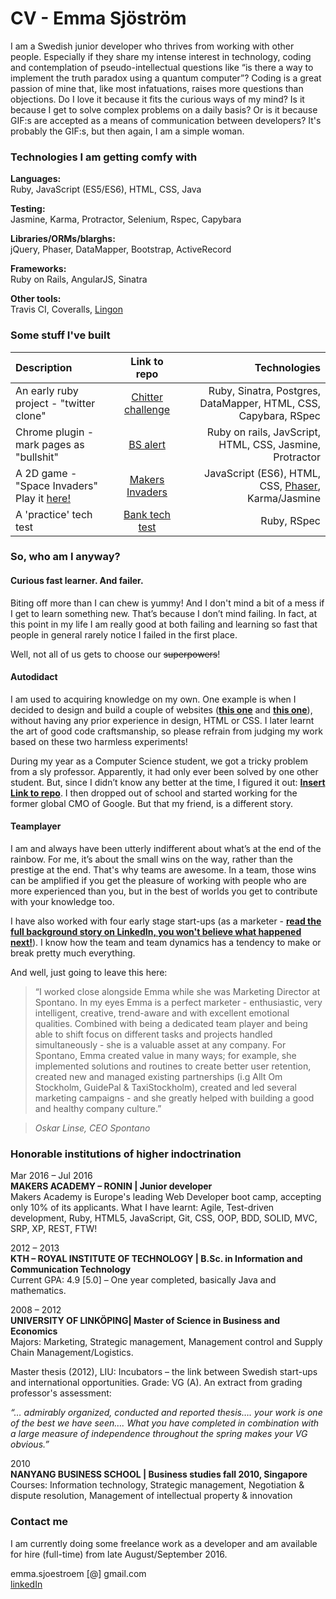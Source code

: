 # CV - Emma Sjöström

I am a Swedish junior developer who thrives from working with other people. Especially if they share my intense interest in technology, coding and contemplation of pseudo-intellectual questions like “is there a way to implement the truth paradox using a quantum computer”? Coding is a great passion of mine that, like most infatuations, raises more questions than objections. Do I love it because it fits the curious ways of my mind? Is it because I get to solve complex problems on a daily basis? Or is it because GIF:s are accepted as a means of communication between developers? It's probably the GIF:s, but then again, I am a simple woman.

### Technologies I am getting comfy with

**Languages:**  
Ruby, JavaScript (ES5/ES6), HTML, CSS, Java  

**Testing:**  
Jasmine, Karma, Protractor, Selenium, Rspec, Capybara

**Libraries/ORMs/blarghs:**  
jQuery, Phaser, DataMapper, Bootstrap, ActiveRecord    

**Frameworks:**  
Ruby on Rails, AngularJS, Sinatra

**Other tools:**  
Travis CI, Coveralls, [Lingon](https://github.com/spotify/lingon)


### Some stuff I've built

| Description  | Link to repo | Technologies         |
| :------------ | :-----------: | -------------------: |
| An early ruby project - "twitter clone"     | [Chitter challenge](https://github.com/festinalent3/chitter-challenge)          | Ruby, Sinatra, Postgres, DataMapper, HTML, CSS, Capybara, RSpec |
| Chrome plugin - mark pages as "bullshit"    | [BS alert](https://github.com/festinalent3/BS-alert)      | Ruby on rails, JavScript, HTML, CSS, Jasmine, Protractor               |
| A 2D game - "Space Invaders" Play it [here!](https://makers-invaders.herokuapp.com/)    |[Makers Invaders](https://github.com/festinalent3/final-project-makers)      | JavaScript (ES6), HTML, CSS, [Phaser](http://phaser.io/), Karma/Jasmine               |
| A 'practice' tech test    | [Bank tech test](https://github.com/festinalent3/bank_tech_test)      | Ruby, RSpec               |


### So, who am I anyway?

#### Curious fast learner. And failer.
Biting off more than I can chew is yummy! And I don't mind a bit of a mess if I get to learn something new. That’s because I don’t mind failing. In fact, at this point in my life I am really good at both failing and learning so fast that people in general rarely notice I failed in the first place.

Well, not all of us gets to choose our ~~superpowers~~!

#### Autodidact
I am used to acquiring knowledge on my own. One example is when I decided to design and build a couple of websites ([**this one**](http://littorin.com/) and [**this one**](http://psykometrika.se/)), without having any prior experience in design, HTML or CSS. I later learnt the art of good code craftsmanship, so please refrain from judging my work based on these two harmless experiments!

During my year as a Computer Science student, we got a tricky problem from a sly professor. Apparently, it had only ever been solved by one other student. But, since I didn’t know any better at the time, I figured it out: [**Insert Link to repo**](). I then dropped out of school and started working for the former global CMO of Google. But that my friend, is a different story.

#### Teamplayer
I am and always have been utterly indifferent about what’s at the end of the rainbow. For me, it’s about the small wins on the way, rather than the prestige at the end. That's why teams are awesome. In a team, those wins can be amplified if you get the pleasure of working with people who are more experienced than you, but in the best of worlds you get to contribute with your knowledge too.

I have also worked with four early stage start-ups (as a marketer - [**read the full background story on LinkedIn, you won't believe what happened next!**](https://se.linkedin.com/in/emmasjostrom
)). I know how the team and team dynamics has a tendency to make or break pretty much everything.

And well, just going to leave this here:

> “I worked close alongside Emma while she was Marketing Director at Spontano. In my eyes Emma is a perfect marketer - enthusiastic, very intelligent, creative, trend-aware and with excellent emotional qualities. Combined with being a dedicated team player and being able to shift focus on different tasks and projects handled simultaneously - she is a valuable asset at any company. For Spontano, Emma created value in many ways; for example, she implemented solutions and routines to create better user retention, created new and managed existing partnerships (i.g Allt Om Stockholm, GuidePal & TaxiStockholm), created and led several marketing campaigns - and she greatly helped with building a good and healthy company culture.”

> _Oskar Linse, CEO Spontano_


### Honorable institutions of higher indoctrination


Mar 2016 – Jul 2016  
**MAKERS ACADEMY – RONIN | Junior developer**  
Makers Academy is Europe's leading Web Developer boot camp, accepting only 10% of its applicants. What I have learnt: Agile, Test-driven development, Ruby, HTML5, JavaScript, Git, CSS, OOP, BDD, SOLID, MVC, SRP, XP, REST, FTW!

2012 – 2013  
**KTH – ROYAL INSTITUTE OF TECHNOLOGY | B.Sc. in Information and Communication Technology**  
Current GPA: 4.9 [5.0] – One year completed, basically Java and mathematics.

2008 – 2012  
**UNIVERSITY OF LINKÖPING| Master of Science in Business and Economics**  
Majors: Marketing, Strategic management, Management control and Supply Chain Management/Logistics.

Master thesis (2012), LIU:
Incubators – the link between Swedish start-ups and international opportunities. Grade: VG (A).
An extract from grading professor's assessment:

_“… admirably organized, conducted and reported thesis…. your work is one of the best we have seen…. What you have completed in combination with a large measure of independence throughout the spring makes your VG obvious.”_

2010                     
**NANYANG BUSINESS SCHOOL | Business studies fall 2010, Singapore**  
Courses: Information technology, Strategic management, Negotiation & dispute resolution, Management of intellectual property & innovation


### Contact me

I am currently doing some freelance work as a developer and am available for hire (full-time) from late August/September 2016.

emma.sjoestroem [@] gmail.com   
[linkedIn](https://se.linkedin.com/in/emmasjostrom)   
